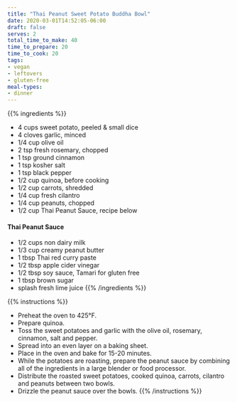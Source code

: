 ```yaml
---
title: "Thai Peanut Sweet Potato Buddha Bowl"
date: 2020-03-01T14:52:05-06:00
draft: false
serves: 2
total_time_to_make: 40
time_to_prepare: 20
time_to_cook: 20
tags:
- vegan
- leftovers
- gluten-free
meal-types:
- dinner
---
```


{{% ingredients %}}
- 4 cups sweet potato, peeled & small dice
- 4 cloves garlic, minced
- 1/4 cup olive oil
- 2 tsp fresh rosemary, chopped
- 1 tsp ground cinnamon
- 1 tsp kosher salt
- 1 tsp black pepper
- 1/2 cup quinoa, before cooking
- 1/2 cup carrots, shredded
- 1/4 cup fresh cilantro
- 1/4 cup peanuts, chopped
- 1/2 cup Thai Peanut Sauce, recipe below
#### Thai Peanut Sauce
- 1/2 cups non dairy milk
- 1/3 cup creamy peanut butter
- 1 tbsp Thai red curry paste
- 1/2 tbsp apple cider vinegar
- 1/2 tbsp soy sauce, Tamari for gluten free
- 1 tbsp brown sugar
- splash fresh lime juice
{{% /ingredients %}}

{{% instructions %}}
- Preheat the oven to 425°F.
- Prepare quinoa.
- Toss the sweet potatoes and garlic with the olive oil, rosemary, cinnamon, salt and pepper.
- Spread into an even layer on a baking sheet.
- Place in the oven and bake for 15-20 minutes.
- While the potatoes are roasting, prepare the peanut sauce by combining all of the ingredients in a large blender or food processor.
- Distribute the roasted sweet potatoes, cooked quinoa, carrots, cilantro and peanuts between two bowls.
- Drizzle the peanut sauce over the bowls.
{{% /instructions %}}

